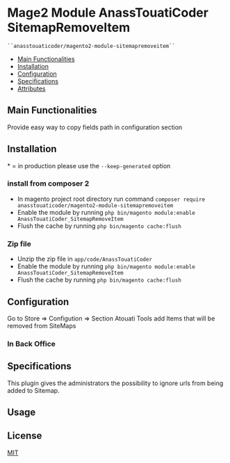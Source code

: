 # Mage2 Module AnassTouatiCoder SitemapRemoveItem

    ``anasstouaticoder/magento2-module-sitemapremoveitem``

 - [Main Functionalities](#markdown-header-main-functionalities)
 - [Installation](#markdown-header-installation)
 - [Configuration](#markdown-header-configuration)
 - [Specifications](#markdown-header-specifications)
 - [Attributes](#markdown-header-attributes)


## Main Functionalities
Provide easy way to copy fields path in configuration section

## Installation
\* = in production please use the `--keep-generated` option

### install from composer 2

 - In magento project root directory run command `composer require anasstouaticoder/magento2-module-sitemapremoveitem`
 - Enable the module by running `php bin/magento module:enable AnassTouatiCoder_SitemapRemoveItem`
 - Flush the cache by running `php bin/magento cache:flush`


### Zip file

 - Unzip the zip file in `app/code/AnassTouatiCoder`
 - Enable the module by running `php bin/magento module:enable AnassTouatiCoder_SitemapRemoveItem`
 - Flush the cache by running `php bin/magento cache:flush`

## Configuration

Go to Store => Configution => Section Atouati Tools
add Items that will be removed from SiteMaps 


### In Back Office


## Specifications

This plugin gives the administrators the possibility to ignore urls from being added to Sitemap.

## Usage

## License

[MIT](https://opensource.org/licenses/MIT)
